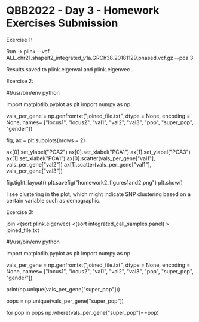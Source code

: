 # QBB2022 - Day 3 - Homework Exercises Submission

Exercise 1:

Run -> plink --vcf ALL.chr21.shapeit2_integrated_v1a.GRCh38.20181129.phased.vcf.gz --pca 3

Results saved to plink.eigenval and plink.eigenvec .

Exercise 2:

#!/usr/bin/env python

import matplotlib.pyplot as plt
import numpy as np

vals_per_gene = np.genfromtxt("joined_file.txt", dtype = None, encoding = None, names= ["locus1", "locus2", "val1", "val2", "val3", "pop", "super_pop", "gender"])

fig, ax = plt.subplots(nrows = 2)

ax[0].set_ylabel("PCA2")
ax[0].set_xlabel("PCA1")
ax[1].set_ylabel("PCA3")
ax[1].set_xlabel("PCA1")
ax[0].scatter(vals_per_gene["val1"], vals_per_gene["val2"])
ax[1].scatter(vals_per_gene["val1"], vals_per_gene["val3"])

fig.tight_layout()
plt.savefig("homework2_figures1and2.png")
plt.show()

I see clustering in the plot, which might indicate SNP clustering based on a certain variable such as demographic.

Exercise 3:

join <(sort plink.eigenvec) <(sort integrated_call_samples.panel) > joined_file.txt

#!/usr/bin/env python

import matplotlib.pyplot as plt
import numpy as np

vals_per_gene = np.genfromtxt("joined_file.txt", dtype = None, encoding = None, names= ["locus1", "locus2", "val1", "val2", "val3", "pop", "super_pop", "gender"])

print(np.unique(vals_per_gene["super_pop"]))

pops = np.unique(vals_per_gene["super_pop"])

for pop in pops
    np.where(vals_per_gene["super_pop"]==pop)